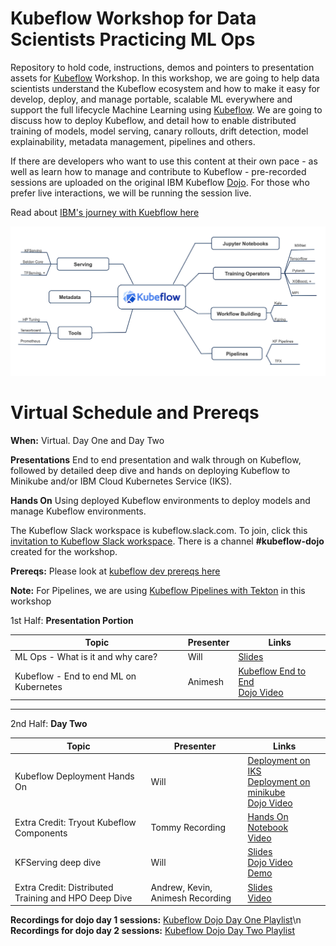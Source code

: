 # Kubeflow Workshop for Data Scientists Practicing ML Ops
Repository to hold code, instructions, demos and pointers to presentation assets for [Kubeflow](https://github.com/kubeflow) Workshop. In this workshop, we are going to help data scientists understand the Kubeflow ecosystem and how to  make it easy for develop, deploy, and manage portable, scalable ML everywhere and support the full lifecycle Machine Learning using [Kubeflow](https://www.kubeflow.org/). We are going to discuss how to deploy Kubeflow, and detail how to enable distributed training of models, model serving, canary rollouts, drift detection, model explainability, metadata management, pipelines and others.

If there are developers who want to use this content at their own pace - as well as learn how to manage and contribute to Kubeflow - pre-recorded sessions are uploaded on the original IBM Kubeflow [Dojo](https://github.com/IBM/KubeflowDojo). For those who prefer live interactions, we will be running the session live.

Read about [IBM's journey with Kuebflow here](https://developer.ibm.com/blogs/kubeflow-and-ibm-an-open-source-journey-to-10/)

![kubeflow-dojo](images/kubeflow-dojo.png)

# Virtual Schedule and Prereqs

**When:** Virtual. Day One and Day Two

**Presentations** End to end presentation and walk through on Kubeflow, followed by detailed deep dive and hands on deploying Kubeflow to Minikube and/or IBM Cloud Kubernetes Service (IKS).

**Hands On** Using deployed Kubeflow environments to deploy models and manage Kubeflow environments.

The Kubeflow Slack workspace is kubeflow.slack.com. To join, click this [invitation to Kubeflow Slack workspace](https://join.slack.com/t/kubeflow/shared_invite/zt-cpr020z4-PfcAue_2nw67~iIDy7maAQ). There is a channel **#kubeflow-dojo** created for the workshop.

**Prereqs:** Please look at [kubeflow dev prereqs here](https://github.com/IBM/KubeflowDojo/blob/master/prereqs.md)

**Note:** For Pipelines, we are using [Kubeflow Pipelines with Tekton](https://github.com/kubeflow/kfp-tekton) in this workshop

1st Half: **Presentation Portion**

|Topic|Presenter|Links|
|---|---|---|
|ML Ops - What is it and why care?|Will|[Slides](https://higherlogicdownload.s3.amazonaws.com/IMWUC/UploadedImages/12f13a33-bced-4573-8dd7-be58d519757c/MLOps.pdf)|
|Kubeflow - End to end ML on Kubernetes|Animesh|[Kubeflow End to End](https://www.slideshare.net/AnimeshSingh/end-to-end-machine-learning-using-kubeflowbuild-train-deploy-and-manage)<br>[Dojo Video](https://www.youtube.com/watch?v=TenRufHdK8o)|


<hr>

2nd Half: **Day Two**

|Topic|Presenter|Links|
|---|---|---|
|Kubeflow Deployment Hands On|Will|[Deployment on IKS](HandsOn/Deployment/kubeflow-on-iks.md)<br>[Deployment on minikube](HandsOn/Deployment/kubeflow-on-minikube.md)<br>[Dojo Video](https://www.youtube.com/watch?v=8SrTTokXEvw)|
|Extra Credit: Tryout Kubeflow Components |Tommy Recording| [Hands On Notebook](/HandsOn/day1)<br>[Video](https://www.youtube.com/watch?v=0UHGghi3ChA&list=PLmzRWLV1CK_wzDbhB95nImDyaiNrrOg8S&index=7)|
|KFServing deep dive|Will|[Slides](https://www.slideshare.net/AnimeshSingh/kfserving-serverless-model-inferencing-236725227)<br>[Dojo Video](https://www.youtube.com/watch?v=VN2htoRSUzY&list=PLmzRWLV1CK_zYzciXjUrK2IRi3sZzshNl&index=4)<br>[Demo](/demo-materials/day2-kfs)|
|Extra Credit: Distributed Training and HPO Deep Dive |Andrew, Kevin, Animesh Recording|[Slides](https://www.slideshare.net/AnimeshSingh/kubeflow-distributed-training-and-hpo)<br>[Video](https://www.youtube.com/watch?v=KJFOlhD3L1E&list=PLmzRWLV1CK_zYzciXjUrK2IRi3sZzshNl&index=5)|

**Recordings for dojo day 1 sessions:** [Kubeflow Dojo Day One Playlist](https://www.youtube.com/playlist?list=PLmzRWLV1CK_wzDbhB95nImDyaiNrrOg8S)\n
**Recordings for dojo day 2 sessions:** [Kubeflow Dojo Day Two Playlist](https://www.youtube.com/playlist?list=PLmzRWLV1CK_zYzciXjUrK2IRi3sZzshNl)
